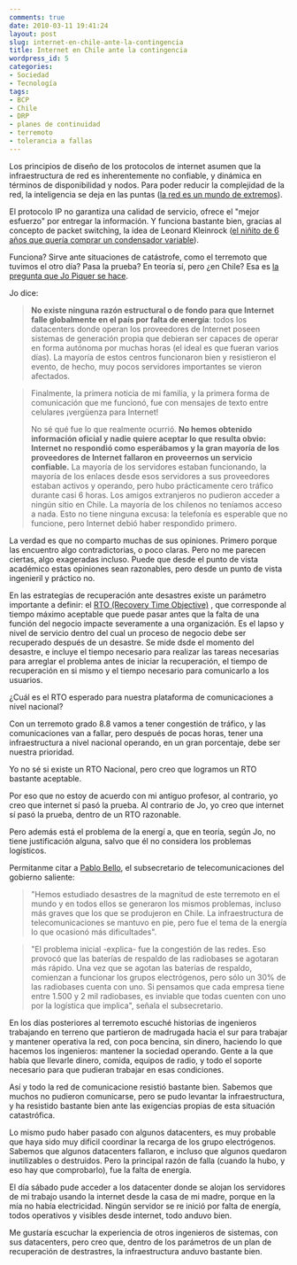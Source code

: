 ```yaml
---
comments: true
date: 2010-03-11 19:41:24
layout: post
slug: internet-en-chile-ante-la-contingencia
title: Internet en Chile ante la contingencia
wordpress_id: 5
categories:
- Sociedad
- Tecnología
tags:
- BCP
- Chile
- DRP
- planes de continuidad
- terremoto
- tolerancia a fallas
---
```


Los principios de diseño de los protocolos de internet asumen que la infraestructura de red es inherentemente no confiable, y dinámica en términos de disponibilidad y nodos. Para poder reducir la complejidad de la red, la inteligencia se deja en las puntas ([la red es un mundo de extremos](http://www.lnds.net/2008/06/un-mundo-de-extremos.html)).

El protocolo IP no garantiza una calidad de servicio, ofrece el "mejor esfuerzo" por entregar la información. Y funciona bastante bien, gracias al concepto de packet switching, la idea de Leonard Kleinrock ([el niñito de 6 años  que quería comprar un condensador variable](http://www.lnds.net/2008/04/todo-por-un-condensador-variable.html)).

  


Funciona? Sirve ante situaciones de catástrofe, como el terremoto que tuvimos el otro día? Pasa la prueba? En teoría sí, pero ¿en Chile? Esa es [la pregunta que Jo Piquer se hace](http://dccuchile.blog.terra.cl/2010/03/10/terremoto-2010-%C2%BFinternet-resistio-bien-la-prueba/).

Jo dice:

> **No existe ninguna razón estructural o de fondo para que Internet falle globalmente en el país por falta de energía**: todos los datacenters donde operan los proveedores de Internet poseen sistemas de generación propia que debieran ser capaces de operar en forma autónoma por muchas horas (el ideal es que fueran varios días). La mayoría de estos centros funcionaron bien y resistieron el evento, de hecho, muy pocos servidores importantes se vieron afectados.

> Finalmente, la primera noticia de mi familia, y la primera forma de comunicación que me funcionó, fue con mensajes de texto entre celulares ¡vergüenza para Internet!
> 
> No sé qué fue lo que realmente ocurrió. **No hemos obtenido información oficial y nadie quiere aceptar lo que resulta obvio: Internet no respondió como esperábamos y la gran mayoría de los proveedores de Internet fallaron en proveernos un servicio confiable.** La mayoría de los servidores estaban funcionando, la mayoría de los enlaces desde esos servidores a sus proveedores estaban activos y operando, pero hubo prácticamente cero tráfico durante casi 6 horas. Los amigos extranjeros no pudieron acceder a ningún sitio en Chile. La mayoría de los chilenos no teníamos acceso a nada. Esto no tiene ninguna excusa: la telefonía es esperable que no funcione, pero Internet debió haber respondido primero.

La verdad es que no comparto muchas de sus opiniones. Primero porque las encuentro algo contradictorias, o poco claras. Pero no me parecen ciertas, algo exageradas incluso. Puede que desde el punto de vista académico estas opiniones sean razonables, pero desde un punto de vista ingenieril y práctico no.

En las estrategías de recuperación ante desastres existe un parámetro importante a definir: el [RTO (Recovery Time Objective)](http://en.bcmpedia.org/wiki/Recovery_Time_Objective_(RTO)) , que corresponde al  tiempo máximo aceptable que puede pasar antes que la falta de una función del negocio impacte severamente a una organización. Es el lapso y nivel de servicio dentro del cual un proceso de negocio debe ser recuperado después de un desastre. Se mide dsde el momento del desastre, e incluye el tiempo necesario para realizar las tareas necesarias para arreglar el problema antes de iniciar la recuperación, el tiempo de recuperación en si mismo y el tiempo necesario para comunicarlo a los usuarios.

¿Cuál es el RTO esperado para nuestra plataforma de comunicaciones a nivel nacional?

Con un terremoto grado 8.8 vamos a tener congestión de tráfico, y las comunicaciones van a fallar, pero después de pocas horas, tener una infraestructura a nivel nacional operando, en un gran porcentaje, debe ser nuestra prioridad.

Yo no sé si existe un RTO Nacional, pero creo que logramos un RTO bastante aceptable.

Por eso que no estoy de acuerdo con mi antiguo profesor, al contrario, yo creo que internet sí pasó la prueba. Al contrario de Jo, yo creo que internet sí pasó la prueba, dentro de un RTO razonable.

Pero además está el problema de la energí
a, que en teoría, según Jo, no tiene justificación alguna, salvo que él no considera los problemas logísticos.

Permitanme citar a [Pablo Bello](http://blogs.elmercurio.com/cienciaytecnologia/2010/03/11/los-servicios-de-emergencia-no.asp), el subsecretario de telecomunicaciones del gobierno saliente:

> "Hemos estudiado desastres de la magnitud de este terremoto en el mundo y en todos ellos se generaron los mismos problemas, incluso más graves que los que se produjeron en Chile. La infraestructura de telecomunicaciones se mantuvo en pie, pero fue el tema de la energía lo que ocasionó más dificultades".

>   

> 
> "El problema inicial -explica- fue la congestión de las redes. Eso provocó que las baterías de respaldo de las radiobases se agotaran más rápido. Una vez que se agotan las baterías de respaldo, comienzan a funcionar los grupos electrógenos, pero sólo un 30% de las radiobases cuenta con uno. Si pensamos que cada empresa tiene entre 1.500 y 2 mil radiobases, es inviable que todas cuenten con uno por la logística que implica", señala el subsecretario.

En los días posteriores al terremoto escuché historias de ingenieros trabajando en terreno que partieron de madrugada hacia el sur para trabajar y mantener operativa la red, con poca bencina, sin dinero, haciendo lo que hacemos los ingenieros: mantener la sociedad operando. Gente a la que había que llevarle dinero, comida, equipos de radio, y todo el soporte necesario para que pudieran trabajar en esas condiciones.

Así y todo la red de comunicacione resistió bastante bien. Sabemos que muchos no pudieron comunicarse, pero se pudo levantar la infraestructura, y ha resistido bastante bien ante las exigencias propias de esta situación catastrófica.

Lo mismo pudo haber pasado con algunos datacenters, es muy probable que haya sido muy dificil coordinar la recarga de los grupo electrógenos. Sabemos que algunos datacenters fallaron, e incluso que algunos quedaron inutilizables o destruidos. Pero la principal razón de falla (cuando la hubo, y eso hay que comprobarlo), fue la falta de energía.

El día sábado pude acceder a los datacenter donde se alojan los servidores de mi trabajo usando la internet desde la casa de mi madre, porque en la mía no había electricidad. Ningún servidor se re inició por falta de energía, todos operativos y visibles desde internet, todo anduvo bien.

Me gustaría escuchar la experiencia de otros ingenieros de sistemas, con sus datacenters, pero creo que, dentro de los parámetros de un plan de recuperación de destrastres, la infraestructura anduvo bastante bien.

  





